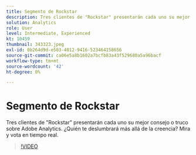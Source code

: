 ```yaml
---
title: Segmento de Rockstar
description: Tres clientes de "Rockstar" presentarán cada uno su mejor consejo o truco sobre Adobe Analytics.
solution: Analytics
role: User
level: Intermediate, Experienced
kt: 10459
thumbnail: 343323.jpeg
exl-id: 0b264d9d-e503-4012-9416-523464158656
source-git-commit: ca06e5a8b1602a7bcfb83a43f529680a5a96bacf
workflow-type: tm+mt
source-wordcount: '42'
ht-degree: 0%

---
```


# Segmento de Rockstar

Tres clientes de &quot;Rockstar&quot; presentarán cada uno su mejor consejo o truco sobre Adobe Analytics. ¿Quién te deslumbrará más allá de la creencia? Mira y vota en tiempo real.

>[!VIDEO](https://video.tv.adobe.com/v/343323/?quality=12&learn=on)
